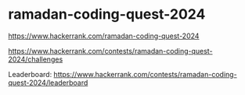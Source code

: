 # ramadan-coding-quest-2024

https://www.hackerrank.com/ramadan-coding-quest-2024

https://www.hackerrank.com/contests/ramadan-coding-quest-2024/challenges

Leaderboard: 
https://www.hackerrank.com/contests/ramadan-coding-quest-2024/leaderboard
